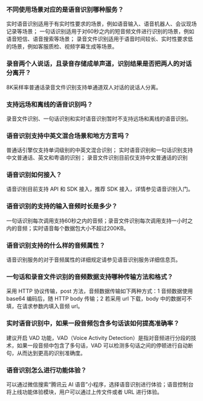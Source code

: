 
### 不同使用场景对应的是语音识别哪种服务？
 实时语音识别适用于有实时性要求的场景，例如语音输入、语音机器人、会议现场记录等场景；
一句话识别适用于对60秒之内的短音频文件进行识别的场景，例如语音短信、语音搜索等场景；
录音文件识别适用于语音时间较长、实时性要求低的场景，例如客服质检、视频字幕生成等场景。
### 录音两个人说话，且录音存储成单声道，识别结果是否把两人的对话分离开？
8K采样率普通话录音文件识别支持单通道双人对话的说话人分离。
### 支持远场和离线的语音识别吗？
录音文件识别、一句话识别和实时语音识别暂时不支持远场和离线的语音识别。
### 语音识别支持中英文混合场景和地方方言吗？
普通话引擎仅支持单词级别的中英文混合识别；
实时语音识别和一句话识别支持中文普通话、英文和粤语的识别；
录音文件识别目前仅支持中文普通话的识别
### 语音识别如何接入？
语音识别目前支持 API 和 SDK 接入，推荐 SDK 接入，详情参见语音识别入门。
### 语音识别的支持的输入音频时长是多少？
一句话识别每次调用支持60秒之内的音频；录音文件识别每次调用支持一小时之内的音频；实时语音每个数据包大小不超过200KB。
### 语音识别支持的什么样的音频属性？
语音识别服务的对于音频属性的详细规定请参见语音识别服务详细信息页。
### 一句话和录音文件识别的音频数据支持哪种传输方法和格式？
采用 HTTP 协议传输，post 方法，音频数据传输如下两种方式：1 音频数据使用 base64 编码后，随 HTTP body 传输；2 若采用 url 下载，body 中的数据可不填，在请求参数内填入音频 url。
### 实时语音识别中，如果一段音频包含多句话该如何提高准确率？
建议开启 VAD 功能，VAD（Voice Activity Detection）是指对音频进行分段的技术，如果一段音频中包含了多句话，VAD 可以检测多句话之间的停顿进行自动断句，从而达到更高的识别准确度。
### 语音识别怎么进行功能体验？
可以通过微信搜索“腾讯云 AI 语音”小程序，选择语音识别进行体验；语音控制台将上线功能体验模块，用户可以通过上传文件或者 URL 进行体验。

